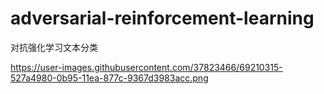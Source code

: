 # adversarial-reinforcement-learning
对抗强化学习文本分类

https://user-images.githubusercontent.com/37823466/69210315-527a4980-0b95-11ea-877c-9367d3983acc.png
